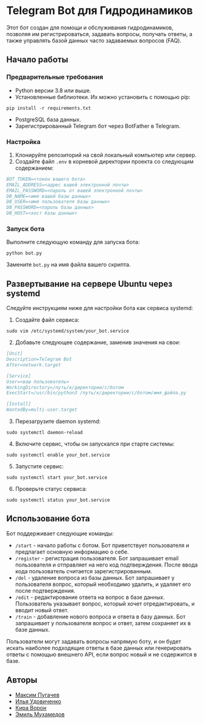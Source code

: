 # Telegram Bot для Гидродинамиков

Этот бот создан для помощи и обслуживания гидродинамиков, позволяя им регистрироваться, задавать вопросы, получать ответы, а также управлять базой данных часто задаваемых вопросов (FAQ).

## Начало работы

### Предварительные требования

- Python версии 3.8 или выше.
- Установленные библиотеки. Их можно установить с помощью pip:

```pip install -r requirements.txt```

- PostgreSQL база данных. 
- Зарегистрированный Telegram бот через BotFather в Telegram.

### Настройка

1. Клонируйте репозиторий на свой локальный компьютер или сервер.
2. Создайте файл `.env` в корневой директории проекта со следующим содержанием:

```bibtex
BOT_TOKEN=<токен вашего бота>
EMAIL_ADDRESS=<адрес вашей электронной почты>
EMAIL_PASSWORD=<пароль от вашей электронной почты>
DB_NAME=<имя вашей базы данных>
DB_USER=<имя пользователя базы данных>
DB_PASSWORD=<пароль базы данных>
DB_HOST=<хост базы данных>
```

### Запуск бота

Выполните следующую команду для запуска бота:

```python bot.py```


Замените `bot.py` на имя файла вашего скрипта.

## Развертывание на сервере Ubuntu через systemd

Следуйте инструкциям ниже для настройки бота как сервиса systemd:

1. Создайте файл сервиса:

```sudo vim /etc/systemd/system/your_bot.service```


2. Добавьте следующее содержание, заменив значения на свои:

```bibtex
[Unit]
Description=Telegram Bot
After=network.target

[Service]
User=<ваш пользователь>
WorkingDirectory=/путь/к/директории/с/ботом
ExecStart=/usr/bin/python3 /путь/к/директории/с/ботом/имя_файла.py

[Install]
WantedBy=multi-user.target
```

3. Перезагрузите daemon systemd:

```sudo systemctl daemon-reload```


4. Включите сервис, чтобы он запускался при старте системы:

```sudo systemctl enable your_bot.service```


5. Запустите сервис:

```sudo systemctl start your_bot.service```

6. Проверьте статус сервиса:

```sudo systemctl status your_bot.service```


## Использование бота

Бот поддерживает следующие команды:

- `/start` - начало работы с ботом. Бот приветствует пользователя и предлагает основную информацию о себе.
- `/register` - регистрация пользователя. Бот запрашивает email пользователя и отправляет на него код подтверждения. После ввода кода пользователь считается зарегистрированным.
- `/del` - удаление вопроса из базы данных. Бот запрашивает у пользователя вопрос, который необходимо удалить, и удаляет его после подтверждения.
- `/edit` - редактирование ответа на вопрос в базе данных. Пользователь указывает вопрос, который хочет отредактировать, и вводит новый ответ.
- `/train` - добавление нового вопроса и ответа в базу данных. Бот запрашивает у пользователя вопрос и ответ, затем сохраняет их в базе данных.

Пользователи могут задавать вопросы напрямую боту, и он будет искать наиболее подходящие ответы в базе данных или генерировать ответы с помощью внешнего API, если вопрос новый и не содержится в базе.

## Авторы

- [Максим Пугачев](https://t.me/pugachev_maksim)
- [Илья Удовиченко](https://t.me/skittelsilya)
- [Кира Ворон](https://t.me/kiravoron7)
- [Эмиль Мухамедов](https://t.me/Emilio_1717)









